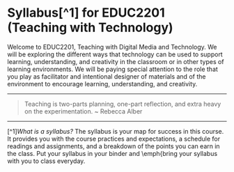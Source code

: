 # Syllabus[^1] for EDUC2201 (Teaching with Technology)


Welcome to EDUC2201, Teaching with Digital Media and Technology. We will be exploring the different ways that technology can be used to support learning, understanding, and creativity in the classroom or in other types of learning environments. We will be paying special attention to the role that you play as facilitator and intentional designer of materials and of the environment to encourage learning, understanding, and creativity.

---

>Teaching is two-parts planning, one-part reflection, and extra heavy on the experimentation. ~ Rebecca Alber

---



[^1]*What is a syllabus?* The syllabus is your map for success in this course. It provides you with the course practices and expectations, a schedule for readings and assignments, and a breakdown of the points you can earn in the class. Put your syllabus in your binder and \emph{bring your syllabus with you to class everyday.